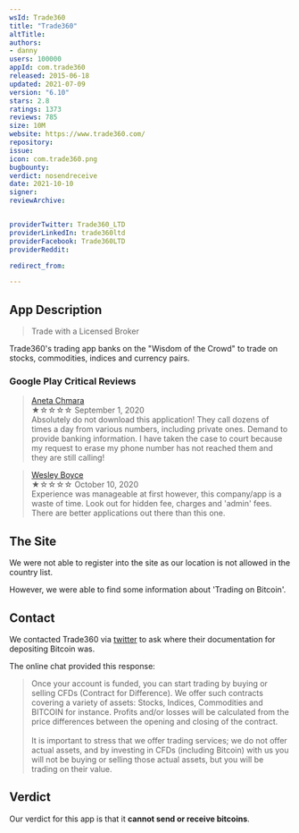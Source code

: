```yaml
---
wsId: Trade360
title: "Trade360"
altTitle: 
authors:
- danny
users: 100000
appId: com.trade360
released: 2015-06-18
updated: 2021-07-09
version: "6.10"
stars: 2.8
ratings: 1373
reviews: 785
size: 10M
website: https://www.trade360.com/
repository: 
issue: 
icon: com.trade360.png
bugbounty: 
verdict: nosendreceive
date: 2021-10-10
signer: 
reviewArchive:


providerTwitter: Trade360_LTD
providerLinkedIn: trade360ltd
providerFacebook: Trade360LTD
providerReddit: 

redirect_from:

---
```



## App Description

> Trade with a Licensed Broker

Trade360's trading app banks on the "Wisdom of the Crowd" to trade on stocks, commodities, indices and currency pairs. 

### Google Play Critical Reviews

> [Aneta Chmara](https://play.google.com/store/apps/details?id=com.trade360&reviewId=gp%3AAOqpTOEAlnDKqmZJAhsv8YE0MlcYIvHg1Iktmb7k39kjxDt5uMcHrVMz3XsIM308TCapf_FWnbnevBHL9woEmA)<br>
  ★☆☆☆☆ September 1, 2020 <br>
       Absolutely do not download this application! They call dozens of times a day from various numbers, including private ones. Demand to provide banking information. I have taken the case to court because my request to erase my phone number has not reached them and they are still calling!
       
> [Wesley Boyce](https://play.google.com/store/apps/details?id=com.trade360&reviewId=gp%3AAOqpTOG43CwqIQuePomSOr2Ub-dERz3OmdMdqzfcERQTmPVN0-OBBs7nWpU3zvmmUIrVuvjpil4B_f3iEp9dxw)<br>
  ★☆☆☆☆ October 10, 2020 <br>
       Experience was manageable at first however, this company/app is a waste of time. Look out for hidden fee, charges and 'admin' fees. There are better applications out there than this one.

## The Site

We were not able to register into the site as our location is not allowed in the country list.

However, we were able to find some information about 'Trading on Bitcoin'.

## Contact

We contacted Trade360 via [twitter](https://twitter.com/BitcoinWalletz/status/1446402346066460675) to ask where their documentation for depositing Bitcoin was.

The online chat provided this response:

> Once your account is funded, you can start trading by buying or selling CFDs (Contract for Difference). We offer such contracts covering a variety of assets: Stocks, Indices, Commodities and BITCOIN for instance. Profits and/or losses will be calculated from the price differences between the opening and closing of the contract.<br><br>
It is important to stress that we offer trading services; we do not offer actual assets, and by investing in CFDs (including Bitcoin) with us you will not be buying or selling those actual assets, but you will be trading on their value.

## Verdict

Our verdict for this app is that it **cannot send or receive bitcoins**.
